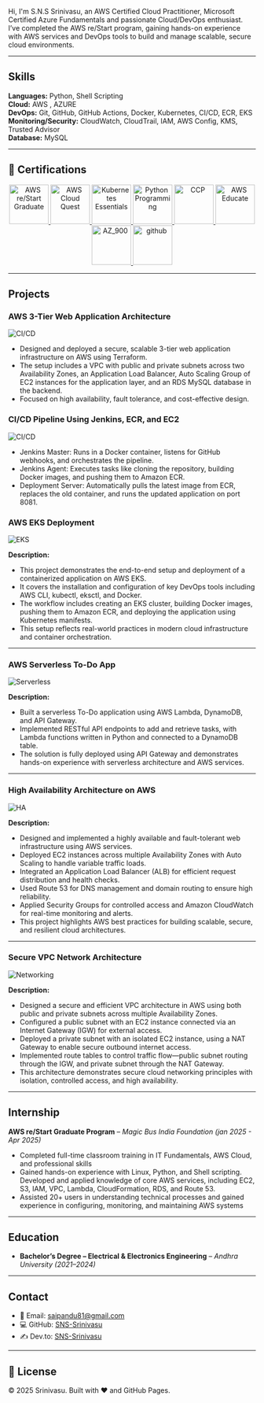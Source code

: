 Hi, I'm S.N.S Srinivasu, an AWS Certified Cloud Practitioner, Microsoft Certified Azure Fundamentals and  passionate Cloud/DevOps enthusiast. I’ve completed the AWS re/Start program, gaining hands-on experience with AWS services and DevOps tools to build and manage scalable, secure cloud environments.

---
## Skills

**Languages:** Python, Shell Scripting  
**Cloud:** AWS , AZURE  
**DevOps:** Git, GitHub, GitHub Actions, Docker, Kubernetes, CI/CD, ECR, EKS  
**Monitoring/Security:** CloudWatch, CloudTrail, IAM, AWS Config, KMS, Trusted Advisor  
**Database:** MySQL

---

## 🏅 Certifications

<div align="center">
  <a href="https://www.credly.com/badges/cf9e23a5-6712-46ed-8046-c5ca413286d0/public_url" target="_blank">
    <img src="https://github.com/SNS-Srinivasu/SNS-Srinivasu/blob/main/aws-re-start-graduate-2.png?raw=true" alt="AWS re/Start Graduate" width="80" height="80"/>
  </a>
  <a href="https://www.credly.com/badges/72725f99-af0d-424c-9fd5-2198a4ad4537/public_url" target="_blank">
    <img src="https://github.com/SNS-Srinivasu/SNS-Srinivasu/blob/main/aws-cloud-quest-cloud-practitioner.png?raw=true" alt="AWS Cloud Quest" width="80" height="80"/>
  </a>
  <a href="https://www.credly.com/badges/72725f99-af0d-424c-9fd5-2198a4ad4537/public_url" target="_blank">
    <img src="https://github.com/SNS-Srinivasu/SNS-Srinivasu/blob/main/containers-kubernetes-essentials.png?raw=true" alt="Kubernetes Essentials" width="80" height="80"/>
  </a>
  <a href="https://www.credly.com/badges/72725f99-af0d-424c-9fd5-2198a4ad4537/public_url" target="_blank">
    <img src="https://github.com/SNS-Srinivasu/SNS-Srinivasu/blob/main/mta-introduction-to-programming-using-python-certified-2022.png?raw=true" alt="Python Programming" width="80" height="80"/>
  </a>
  <a href="https://www.credly.com/earner/earned/badge/3763e21e-2437-44fb-9115-9b15325de94b" target="_blank">
    <img src="https://github.com/SNS-Srinivasu/SNS-Srinivasu/blob/main/aws-certified-cloud-practitioner.png?raw=true" alt="CCP" width="80" height="80"/>
  </a>
  <a href="#" target="_blank">
    <img src="https://github.com/SNS-Srinivasu/SNS-Srinivasu/blob/main/AWSEBadge.PNG?raw=true" alt="AWS Educate" width="80" height="80"/>
  </a>
  <a href="#" target="_blank">
    <img src="https://github.com/SNS-Srinivasu/SNS-Srinivasu/blob/main/AZ-900.png?raw=true" alt="AZ_900" width="80" height="80"/>
  </a>
  <a href="#" target="_blank">
    <img src="https://github.com/SNS-Srinivasu/SNS-Srinivasu/blob/main/github-advanced-security-3.png?raw=true" alt="github" width="80" height="80"/>
  </a>
</div>

---

## Projects

### AWS 3-Tier Web Application Architecture 
![CI/CD](https://raw.githubusercontent.com/SNS-Srinivasu/portfolio/main/3-Tier.png) 

- Designed and deployed a secure, scalable 3-tier web application infrastructure on AWS using Terraform.
- The setup includes a VPC with public and private subnets across two Availability Zones, an Application Load Balancer, Auto Scaling Group of EC2 instances for the application layer, and an RDS MySQL database in the backend.
- Focused on high availability, fault tolerance, and cost-effective design.

### CI/CD Pipeline Using Jenkins, ECR, and EC2
![CI/CD](https://raw.githubusercontent.com/SNS-Srinivasu/portfolio/main/Diagram.png) 

- Jenkins Master: Runs in a Docker container, listens for GitHub webhooks, and orchestrates the pipeline.
- Jenkins Agent: Executes tasks like cloning the repository, building Docker images, and pushing them to Amazon ECR.
- Deployment Server: Automatically pulls the latest image from ECR, replaces the old container, and runs the updated application on port 8081.




### AWS EKS Deployment
![EKS](https://raw.githubusercontent.com/SNS-Srinivasu/portfolio/main/architecture.jpg)  

**Description:**  

- This project demonstrates the end-to-end setup and deployment of a containerized application on AWS EKS. 
- It covers the installation and configuration of key DevOps tools including AWS CLI, kubectl, eksctl, and Docker. 
- The workflow includes creating an EKS cluster, building Docker images, pushing them to Amazon ECR, and deploying the application using Kubernetes manifests. 
- This setup reflects real-world practices in modern cloud infrastructure and container orchestration.

---

### AWS Serverless To-Do App
![Serverless](https://raw.githubusercontent.com/SNS-Srinivasu/portfolio/main/serverless.jpg)  

**Description:**  

- Built a serverless To-Do application using AWS Lambda, DynamoDB, and API Gateway. 
- Implemented RESTful API endpoints to add and retrieve tasks, with Lambda functions written in Python and connected to a DynamoDB table. 
- The solution is fully deployed using API Gateway and demonstrates hands-on experience with serverless architecture and AWS services.

---

### High Availability Architecture on AWS
![HA](https://raw.githubusercontent.com/SNS-Srinivasu/portfolio/main/HA.jpeg)  

**Description:**  

- Designed and implemented a highly available and fault-tolerant web infrastructure using AWS services.
- Deployed EC2 instances across multiple Availability Zones with Auto Scaling to handle variable traffic loads.
- Integrated an Application Load Balancer (ALB) for efficient request distribution and health checks.
- Used Route 53 for DNS management and domain routing to ensure high reliability.
- Applied Security Groups for controlled access and Amazon CloudWatch for real-time monitoring and alerts.
- This project highlights AWS best practices for building scalable, secure, and resilient cloud architectures.

---

### Secure VPC Network Architecture
![Networking](https://raw.githubusercontent.com/SNS-Srinivasu/portfolio/main/Networking.jpeg)  

**Description:**  

- Designed a secure and efficient VPC architecture in AWS using both public and private subnets across multiple Availability Zones.
- Configured a public subnet with an EC2 instance connected via an Internet Gateway (IGW) for external access.
- Deployed a private subnet with an isolated EC2 instance, using a NAT Gateway to enable secure outbound internet access.
- Implemented route tables to control traffic flow—public subnet routing through the IGW, and private subnet through the NAT Gateway.
- This architecture demonstrates secure cloud networking principles with isolation, controlled access, and high availability.

---

## Internship

**AWS re/Start Graduate Program** – *Magic Bus India Foundation (jan 2025 - Apr 2025)*
  - Completed full-time classroom training in IT Fundamentals, AWS Cloud, and professional skills
  - Gained hands-on experience with Linux, Python, and Shell scripting. Developed and applied knowledge of core AWS services, including EC2, S3, IAM, VPC, Lambda, CloudFormation, RDS, and Route 53.
  - Assisted 20+ users in understanding technical processes and gained experience in configuring, monitoring, and maintaining AWS systems

---

## Education

- **Bachelor’s Degree – Electrical & Electronics Engineering** – *Andhra University (2021–2024)*

---

## Contact

- 📧 Email: [saipandu81@gmail.com](mailto:saipandu81@gmail.com)  
- 💻 GitHub: [SNS-Srinivasu](https://github.com/SNS-Srinivasu)  
- ✍️ Dev.to: [SNS-Srinivasu](https://dev.to/sukuru_naga_sai_srinivasu)  

---

## 🧾 License

© 2025 Srinivasu. Built with ❤️ and GitHub Pages.

